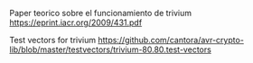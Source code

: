 Paper teorico sobre el funcionamiento de trivium 
https://eprint.iacr.org/2009/431.pdf

Test vectors for trivium 
https://github.com/cantora/avr-crypto-lib/blob/master/testvectors/trivium-80.80.test-vectors

